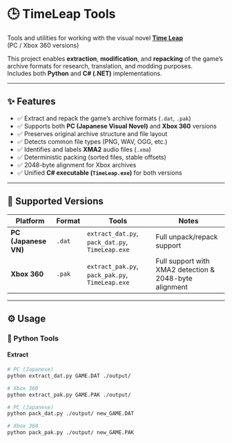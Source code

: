 # 🕒 TimeLeap Tools

Tools and utilities for working with the visual novel **[Time Leap](https://vndb.org/v759)**  
(PC / Xbox 360 versions)

This project enables **extraction**, **modification**, and **repacking** of the game’s archive formats for research, translation, and modding purposes.  
Includes both **Python** and **C# (.NET)** implementations.

---

## ✨ Features

- ✅ Extract and repack the game’s archive formats (`.dat`, `.pak`)
- ✅ Supports both **PC (Japanese Visual Novel)** and **Xbox 360** versions
- ✅ Preserves original archive structure and file layout
- ✅ Detects common file types (PNG, WAV, OGG, etc.)
- ✅ Identifies and labels **XMA2** audio files (`.xma`)
- ✅ Deterministic packing (sorted files, stable offsets)
- ✅ 2048-byte alignment for Xbox archives
- ✅ Unified **C# executable (`TimeLeap.exe`)** for both versions

---

## 📂 Supported Versions

| Platform | Format | Tools | Notes |
|-----------|---------|--------|--------|
| **PC (Japanese VN)** | `.dat` | `extract_dat.py`, `pack_dat.py`, `TimeLeap.exe` | Full unpack/repack support |
| **Xbox 360** | `.pak` | `extract_pak.py`, `pack_pak.py`, `TimeLeap.exe` | Full support with XMA2 detection & 2048-byte alignment |

---

## ⚙️ Usage

### 🐍 Python Tools

#### Extract
```bash
# PC (Japanese)
python extract_dat.py GAME.DAT ./output/

# Xbox 360
python extract_pak.py GAME.PAK ./output/

# PC (Japanese)
python pack_dat.py ./output/ new_GAME.DAT

# Xbox 360
python pack_pak.py ./output/ new_GAME.PAK
